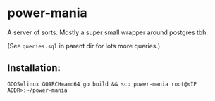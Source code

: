 # power-mania

A server of sorts. Mostly a super small wrapper around postgres tbh.

(See `queries.sql` in parent dir for lots more queries.)

## Installation:

```
GOOS=linux GOARCH=amd64 go build && scp power-mania root@<IP ADDR>:~/power-mania
```
